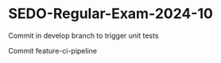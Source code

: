 # SEDO-Regular-Exam-2024-10

Commit in develop branch to trigger unit tests

Commit feature-ci-pipeline
